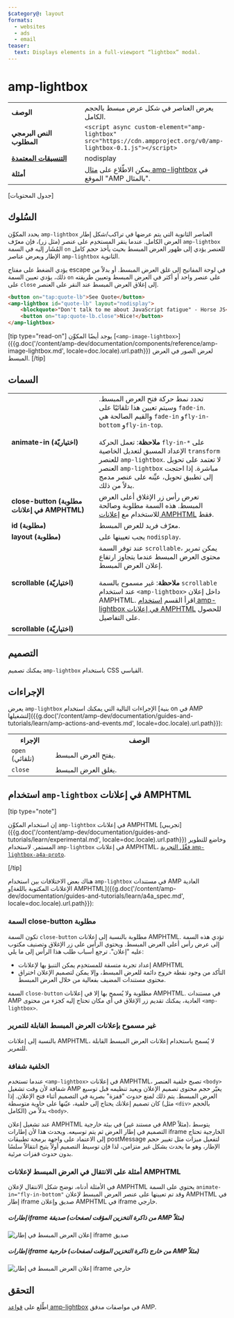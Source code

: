 ```yaml
---
$category@: layout
formats:
  - websites
  - ads
  - email
teaser:
  text: Displays elements in a full-viewport “lightbox” modal.
---
```




<!--
       Copyright 2016 The AMP HTML Authors. All Rights Reserved.

       Licensed under the Apache License, Version 2.0 (the "License");
     you may not use this file except in compliance with the License.
     You may obtain a copy of the License at

     http://www.apache.org/licenses/LICENSE-2.0

     Unless required by applicable law or agreed to in writing, software
     distributed under the License is distributed on an "AS-IS" BASIS,
     WITHOUT WARRANTIES OR CONDITIONS OF ANY KIND, either express or implied.
     See the License for the specific language governing permissions and
     limitations under the License.
-->

# amp-lightbox

<table>
  <tr>
    <td width="40%"><strong>الوصف</strong></td>
    <td>يعرض العناصر في شكل عرض مبسط بالحجم الكامل.</td>
  </tr>
  <tr>
    <td width="40%"><strong>النص البرمجي المطلوب</strong></td>
    <td><code>&lt;script async custom-element="amp-lightbox" src="https://cdn.ampproject.org/v0/amp-lightbox-0.1.js"&gt;&lt;/script&gt;</code></td>
  </tr>
  <tr>
    <td class="col-fourty"><strong><a href="{{g.doc('/content/amp-dev/documentation/guides-and-tutorials/develop/style_and_layout/control_layout.md', locale=doc.locale).url.path}}">التنسيقات المعتمدة</a></strong></td>
    <td>nodisplay</td>
  </tr>
  <tr>
    <td width="40%"><strong>أمثلة</strong></td>
    <td>يمكن الاطّلاع على <a href="https://ampbyexample.com/components/amp-lightbox/">مثال amp-lightbox</a> في الموقع "AMP بالمثال".</td>
  </tr>
</table>


[جدول المحتويات]

## السُلوك

يحدد المكوِّن `amp-lightbox` العناصر الثانوية التي يتم عرضها في تراكب/شكل إطار العرض الكامل. عندما ينقر المستخدِم على عنصر (مثل زر)، فإن معرّف `amp-lightbox` المُشَار إليه في السمة `on` للعنصر يؤدي إلى ظهور العرض المبسط بحيث يأخذ حجم كامل الإطار ويعرض عناصر `amp-lightbox` الثانوية.

يؤدي الضغط على مفتاح escape في لوحة المفاتيح إلى غلق العرض المبسط. أو بدلاً من ذلك، يؤدي تعيين السمة `on` على عنصر واحد أو أكثر في العرض المبسط وتعيين طريقته على `close` إلى إغلاق العرض المبسط عند النقر على العنصر.

```html
<button on="tap:quote-lb">See Quote</button>
<amp-lightbox id="quote-lb" layout="nodisplay">
    <blockquote>"Don't talk to me about JavaScript fatigue" - Horse JS</blockquote>
    <button on="tap:quote-lb.close">Nice!</button>
</amp-lightbox>
```

[tip type="read-on"]
يوجد أيضًا المكوِّن [`<amp-image-lightbox>`]({{g.doc('/content/amp-dev/documentation/components/reference/amp-image-lightbox.md', locale=doc.locale).url.path}}) لعرض الصور في العرض المبسط.
[/tip]

## السمات

<table>
  <tr>
    <td width="40%"><strong>animate-in (اختياريّة)</strong></td>
    <td>تحدد نمط حركة فتح العرض المبسط. وسيتم تعيين هذا تلقائيًا على <code>fade-in</code>. والقيم الصالحة هي <code>fade-in</code> و<code>fly-in-bottom</code> و<code>fly-in-top</code>.
      <br><br>
      <strong>ملاحظة</strong>: تعمل الحركة <code>fly-in-*</code> على الإعداد المسبق لتعديل الخاصية <code>transform</code> للعنصر <code>amp-lightbox</code>. لا تعتمد على تحويل العنصر <code>amp-lightbox</code> مباشرة. إذا احتجت إلى تطبيق تحويل، عيِّنه على عنصر مدمج بدلاً من ذلك.</td>
  </tr>
  <tr>
    <td width="40%"><strong>close-button (مطلوبة في إعلانات AMPHTML)</strong></td>
    <td>تعرض رأس زر الإغلاق أعلى العرض المبسط. هذه السمة مطلوبة وصالحة للاستخدام مع <a href="#a4a">إعلانات AMPHTML</a> فقط.</td>
  </tr>
  <tr>
    <td width="40%"><strong>id (مطلوبة)</strong></td>
    <td>معرّف فريد للعرض المبسط.</td>
  </tr>
  <tr>
    <td width="40%"><strong>layout (مطلوبة)</strong></td>
    <td>يجب تعيينها على <code>nodisplay</code>.</td>
  </tr>
  <tr>
    <td width="40%"><strong>scrollable (اختياريّة)</strong></td>
    <td>عند توفر السمة <code>scrollable</code>، يمكن تمرير محتوى العرض المبسط عندما يتجاوز ارتفاع إعلان العرض المبسط.
      <br><br>
      <strong>ملاحظة</strong>: غير مسموح بالسمة <code>scrollable</code> عند استخدام <code>&lt;amp-lightbox&gt;</code> داخل إعلان AMPHTML. اقرأ القسم <a href="#a4a">استخدام amp-lightbox في إعلانات AMPHTML</a> للحصول على التفاصيل.</td>
  </tr>
  <tr>
    <td width="40%"><strong>scrollable (اختياريّة)</strong></td>
    <td></td>
  </tr>
</table>


## التصميم

يمكنك تصميم `amp-lightbox` باستخدام CSS القياسي.

## الإجراءات

يعرض `amp-lightbox` الإجراءات التالية التي يمكنك استخدام [بنية on في AMP لتشغيلها]({{g.doc('/content/amp-dev/documentation/guides-and-tutorials/learn/amp-actions-and-events.md', locale=doc.locale).url.path}}):

<table>
  <tr>
    <th width="20%">الإجراء</th>
    <th>الوصف</th>
  </tr>
  <tr>
    <td><code>open</code> (تلقائي)</td>
    <td>يفتح العرض المبسط.</td>
  </tr>
  <tr>
    <td><code>close</code></td>
    <td>يغلق العرض المبسط.</td>
  </tr>
</table>


## <a id="a4a"></a> استخدام `amp-lightbox` في إعلانات AMPHTML

[tip type="note"]

إن استخدام المكوِّن `amp-lightbox` في إعلانات AMPHTML [تجريبي]({{g.doc('/content/amp-dev/documentation/guides-and-tutorials/learn/experimental.md', locale=doc.locale).url.path}}) وخاضع للتطوير المستمر. لاستخدام `amp-lightbox` في إعلانات AMPHTML، [فعِّل التجربة `amp-lightbox-a4a-proto`](http://cdn.ampproject.org/experiments.html).

[/tip]

هناك بعض الاختلافات بين استخدام `amp-lightbox` في مستندات AMP العادية و[الإعلانات المكتوبة باللغة AMPHTML]({{g.doc('/content/amp-dev/documentation/guides-and-tutorials/learn/a4a_spec.md', locale=doc.locale).url.path}}):

### السمة close-button مطلوبة

تكون السمة `close-button` مطلوبة بالنسبة إلى إعلانات AMPHTML. تؤدي هذه السمة إلى عرض رأس أعلى العرض المبسط. ويحتوي الرأس على زر الإغلاق وتصنيف مكتوب عليه "إعلان". ترجع أسباب طلب هذا الرأس إلى ما يلي:

* إعداد تجربة متسقة للمستخدِم يمكن التنبؤ بها لإعلانات AMPHTML
* التأكد من وجود نقطة خروج دائمة للعرض المبسط، وإلا يمكن لتصميم الإعلان اختراق محتوى مستندات المضيف بفعالية من خلال العرض المبسط.

السمة `close-button` مطلوبة ولا يُسمح بها إلا في إعلانات AMPHTML. في مستندات AMP العادية، يمكنك تقديم زر الإغلاق في أي مكان تحتاج إليه كجزء من محتوى `<amp-lightbox>`.

### غير مسموح بإعلانات العرض المبسط القابلة للتمرير

بالنسبة إلى إعلانات AMPHTML، لا يُسمح باستخدام إعلانات العرض المبسط القابلة للتمرير.

### الخلفية شفافة

عندما تستخدم `<amp-lightbox>` في إعلانات AMPHTML، تصبح خلفية العنصر `<body>` شفافة لأن وقت تشغيل AMP يغيّر حجم محتوى تصميم الإعلان ويعيد تنظيمه قبل توسيع العرض المبسط. يتم ذلك لمنع حدوث "قفزة" بصرية في التصميم أثناء فتح الإعلان. إذا كان تصميم إعلانك يحتاج إلى خلفية، عيّنها على حاوية متوسطة (مثل `<div>` بالحجم الكامل) بدلاً من `<body>`.

عند تشغيل إعلان AMPHTML في بيئة خارجية (في مستند غير AMP مثلاً)، يتوسط التصميم في إطار العرض ثم يتم توسيعه. ويحدث هذا لأن إطارات iframe الخارجية تحتاج إلى الاعتماد على واجهة برمجة تطبيقات postMessage لتفعيل ميزات مثل تغيير حجم الإطار، وهو ما يحدث بشكل غير متزامن، لذا فإن توسيط التصميم أولاً يتيح انتقالاً سلسًا بدون حدوث قفزات مرئية.

### أمثلة على الانتقال في العرض المبسط لإعلانات AMPHTML

في الأمثلة أدناه، نوضح شكل الانتقال لإعلان AMPHTML يحتوي على السمة `animate-in="fly-in-bottom"` وقد تم تعيينها على عنصر العرض المبسط لإعلان AMPHTML في إطار iframe صديق وإعلان AMPHTML في iframe خارجي.

##### إطارات iframe صديقة (من ذاكرة التخزين المؤقت لصفحات AMP مثلاً)

<amp-img alt="إعلان العرض المبسط في إطار iframe صديق" width="360" height="480" src="https://github.com/ampproject/amphtml/raw/master/spec/img/lightbox-ad-fie.gif" layout="fixed">
<noscript>
<img alt="إعلان العرض المبسط في إطار iframe صديق" src="../../spec/img/lightbox-ad-fie.gif">
</noscript>
</amp-img>

##### إطارات iframe خارجية (من خارج ذاكرة التخزين المؤقت لصفحات AMP مثلاً)

<amp-img alt="إعلان العرض المبسط في إطار iframe خارجي" width="360" height="480" src="https://github.com/ampproject/amphtml/raw/master/spec/img/lightbox-ad-3p.gif" layout="fixed">
<noscript>
<img alt="إعلان العرض المبسط في إطار iframe خارجي" src="../../spec/img/lightbox-ad-3p.gif">
</noscript>
</amp-img>

## التحقق

اطِّلع على [قواعد amp-lightbox](https://github.com/ampproject/amphtml/blob/master/extensions/amp-lightbox/validator-amp-lightbox.protoascii) في مواصفات مدقق AMP.
